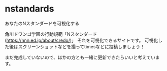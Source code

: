 # nstandards
あなたのNスタンダードを可視化する

角川ドワンゴ学園の行動規範「Nスタンダード(https://nnn.ed.jp/about/credo/)」
それを可視化できるサイトです。
可視化した後はスクリーンショットなどを撮ってtimesなどに投稿しましょう！

まだ完成していないので、ほかの方とも一緒に更新できたらいいと考えています。
